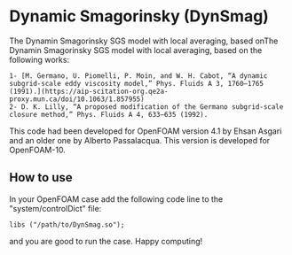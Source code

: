 # Dynamic Smagorinsky (DynSmag)
The Dynamin Smagorinsky SGS model with local averaging, based onThe Dynamin Smagorinsky SGS model with local averaging, based on the following works:

    1- [M. Germano, U. Piomelli, P. Moin, and W. H. Cabot, “A dynamic subgrid-scale eddy viscosity model,” Phys. Fluids A 3, 1760–1765 (1991).](https://aip-scitation-org.qe2a-proxy.mun.ca/doi/10.1063/1.857955)
    2- D. K. Lilly, “A proposed modification of the Germano subgrid-scale closure method,” Phys. Fluids A 4, 633–635 (1992).
 
This code had been developed for OpenFOAM version 4.1 by Ehsan Asgari and an older one by Alberto Passalacqua. This version is developed for OpenFOAM-10.

## How to use
In your OpenFOAM case add the following code line to the "system/controlDict" file:

```
libs ("/path/to/DynSmag.so");
```

and you are good to run the case. Happy computing!
